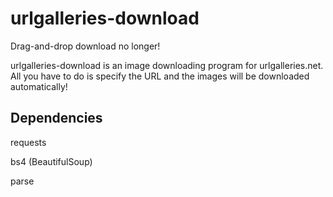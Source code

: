 # urlgalleries-download
Drag-and-drop download no longer!

urlgalleries-download is an image downloading program for urlgalleries.net.
All you have to do is specify the URL and the images will be downloaded
automatically!

## Dependencies

requests

bs4 (BeautifulSoup)

parse
